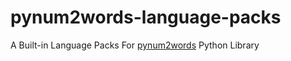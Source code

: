 # pynum2words-language-packs
A Built-in Language Packs For [pynum2words](https://pypi.org/project/pynum2words/1.1.7/) Python Library
